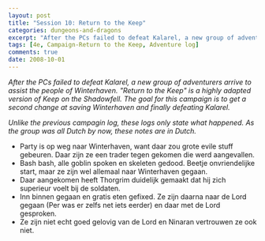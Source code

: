```yaml
---
layout: post
title: "Session 10: Return to the Keep"
categories: dungeons-and-dragons
excerpt: "After the PCs failed to defeat Kalarel, a new group of adventurers arrive to assist the people of Winterhaven. "Return to the Keep" is a highly adapted version of Keep on the Shadowfell. The goal for this campaign is to get a second change at saving Winterhaven and finally defeating Kalarel"
tags: [4e, Campaign-Return to the Keep, Adventure log]
comments: true
date: 2008-10-01
---
```


*After the PCs failed to defeat Kalarel, a new group of adventurers arrive to assist the people of Winterhaven. "Return to the Keep" is a highly adapted version of Keep on the Shadowfell. The goal for this campaign is to get a second change at saving Winterhaven and finally defeating Kalarel.*

*Unlike the previous campagin log, these logs only state what happened. As the group was all Dutch by now, these notes are in Dutch.*

* Party is op weg naar Winterhaven, want daar zou grote evile stuff gebeuren. Daar zijn ze een  trader tegen gekomen die werd aangevallen.
* Bash bash, alle goblin spoken en skeleten gedood. Beetje onvriendelijke start, maar ze zijn wel allemaal naar Winterhaven gegaan.
* Daar aangekomen heeft Thorgrim duidelijk gemaakt dat hij zich superieur voelt bij de soldaten.
* Inn binnen gegaan en gratis eten gefixed. Ze zijn daarna naar de Lord gegaan (Per was er zelfs net iets eerder) en daar met de Lord gesproken.
* Ze zijn niet echt goed gelovig van de Lord en Ninaran vertrouwen ze ook niet.